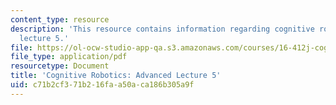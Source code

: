 ```yaml
---
content_type: resource
description: 'This resource contains information regarding cognitive robotics: Advanced
  lecture 5.'
file: https://ol-ocw-studio-app-qa.s3.amazonaws.com/courses/16-412j-cognitive-robotics-spring-2016/c71b2cf371b216faa50aca186b305a9f_MIT16_412JS16_L18.pdf
file_type: application/pdf
resourcetype: Document
title: 'Cognitive Robotics: Advanced Lecture 5'
uid: c71b2cf3-71b2-16fa-a50a-ca186b305a9f
---
```

